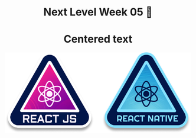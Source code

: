 # <center> Next Level Week 05 🚀</center>
# <center>Centered text</center>


![React](./templates/badge.png)